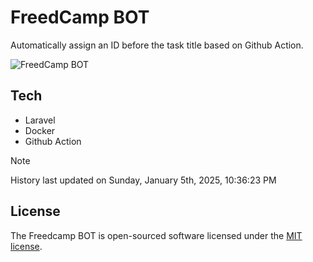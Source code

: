 # FreedCamp BOT

Automatically assign an ID before the task title based on Github Action.

![FreedCamp BOT](https://repository-images.githubusercontent.com/737932867/7d34798b-2680-471c-b089-a78a718d3d6a)

## Tech

- Laravel
- Docker
- Github Action

> [!NOTE]  
> History last updated on Sunday, January 5th, 2025, 10:36:23 PM

## License

The Freedcamp BOT is open-sourced software licensed under the [MIT license](https://opensource.org/licenses/MIT).
